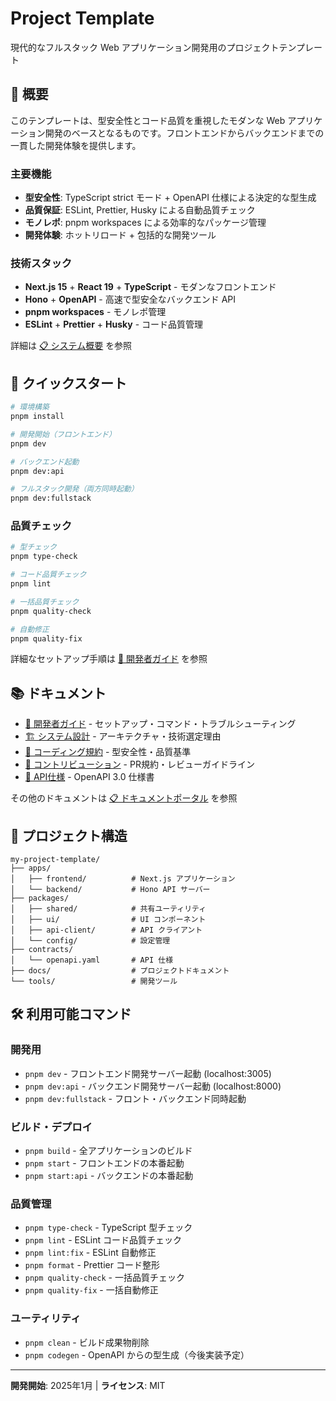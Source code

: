 # Project Template

現代的なフルスタック Web アプリケーション開発用のプロジェクトテンプレート

## 🎯 概要

このテンプレートは、型安全性とコード品質を重視したモダンな Web アプリケーション開発のベースとなるものです。フロントエンドからバックエンドまでの一貫した開発体験を提供します。

### 主要機能

- **型安全性**: TypeScript strict モード + OpenAPI 仕様による決定的な型生成
- **品質保証**: ESLint, Prettier, Husky による自動品質チェック
- **モノレポ**: pnpm workspaces による効率的なパッケージ管理
- **開発体験**: ホットリロード + 包括的な開発ツール

### 技術スタック

- **Next.js 15** + **React 19** + **TypeScript** - モダンなフロントエンド
- **Hono** + **OpenAPI** - 高速で型安全なバックエンド API
- **pnpm workspaces** - モノレポ管理
- **ESLint** + **Prettier** + **Husky** - コード品質管理

詳細は [📋 システム概要](docs/architecture/system-overview.md) を参照

## 🚀 クイックスタート

```bash
# 環境構築
pnpm install

# 開発開始（フロントエンド）
pnpm dev

# バックエンド起動
pnpm dev:api

# フルスタック開発（両方同時起動）
pnpm dev:fullstack
```

### 品質チェック

```bash
# 型チェック
pnpm type-check

# コード品質チェック
pnpm lint

# 一括品質チェック
pnpm quality-check

# 自動修正
pnpm quality-fix
```

詳細なセットアップ手順は [📖 開発者ガイド](docs/handbook/developer-guide.md) を参照

## 📚 ドキュメント

- [📖 開発者ガイド](docs/handbook/developer-guide.md) - セットアップ・コマンド・トラブルシューティング
- [🏗️ システム設計](docs/architecture/system-overview.md) - アーキテクチャ・技術選定理由
- [📐 コーディング規約](docs/styleguide/code-standards.md) - 型安全性・品質基準
- [🤝 コントリビューション](docs/contrib/contribution-guide.md) - PR規約・レビューガイドライン
- [🔧 API仕様](contracts/openapi.yaml) - OpenAPI 3.0 仕様書

その他のドキュメントは [📋 ドキュメントポータル](docs/index.md) を参照

## 📂 プロジェクト構造

```
my-project-template/
├── apps/
│   ├── frontend/          # Next.js アプリケーション
│   └── backend/           # Hono API サーバー
├── packages/
│   ├── shared/            # 共有ユーティリティ
│   ├── ui/                # UI コンポーネント
│   ├── api-client/        # API クライアント
│   └── config/            # 設定管理
├── contracts/
│   └── openapi.yaml       # API 仕様
├── docs/                  # プロジェクトドキュメント
└── tools/                 # 開発ツール
```

## 🛠️ 利用可能コマンド

### 開発用

- `pnpm dev` - フロントエンド開発サーバー起動 (localhost:3005)
- `pnpm dev:api` - バックエンド開発サーバー起動 (localhost:8000)
- `pnpm dev:fullstack` - フロント・バックエンド同時起動

### ビルド・デプロイ

- `pnpm build` - 全アプリケーションのビルド
- `pnpm start` - フロントエンドの本番起動
- `pnpm start:api` - バックエンドの本番起動

### 品質管理

- `pnpm type-check` - TypeScript 型チェック
- `pnpm lint` - ESLint コード品質チェック
- `pnpm lint:fix` - ESLint 自動修正
- `pnpm format` - Prettier コード整形
- `pnpm quality-check` - 一括品質チェック
- `pnpm quality-fix` - 一括自動修正

### ユーティリティ

- `pnpm clean` - ビルド成果物削除
- `pnpm codegen` - OpenAPI からの型生成（今後実装予定）

---

**開発開始**: 2025年1月 | **ライセンス**: MIT

